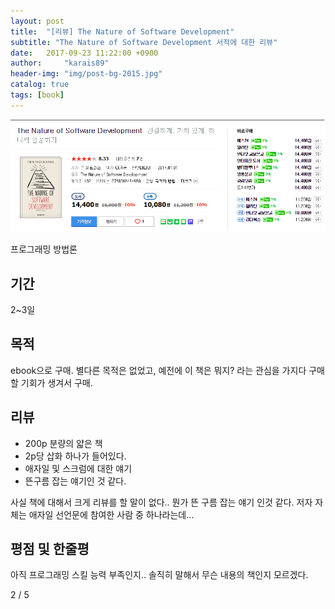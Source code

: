 ```yaml
---
layout: post
title:  "[리뷰] The Nature of Software Development"
subtitle: "The Nature of Software Development 서적에 대한 리뷰"
date:   2017-09-23 11:22:00 +0900
author:     "karais89"
header-img: "img/post-bg-2015.jpg"
catalog: true
tags: [book]
---
```

![book image](/img/in-post/book/4.png)

프로그래밍 방법론

## 기간

2~3일

## 목적

ebook으로 구매.  별다른 목적은 없었고, 예전에 이 책은 뭐지? 라는 관심을 가지다 구매할 기회가 생겨서 구매. 

## 리뷰

- 200p 분량의 얇은 책
- 2p당 삽화 하나가 들어있다.
- 애자일 및 스크럼에 대한 얘기
- 뜬구름 잡는 얘기인 것 같다.

사실 책에 대해서 크게 리뷰를 할 말이 없다.. 뭔가 뜬 구름 잡는 얘기 인것 같다.
저자 자체는 애자일 선언문에 참여한 사람 중 하나라는데... 

## 평점 및 한줄평

아직 프로그래밍 스킬 능력 부족인지.. 솔직히 말해서 무슨 내용의 책인지 모르겠다.

2 / 5
